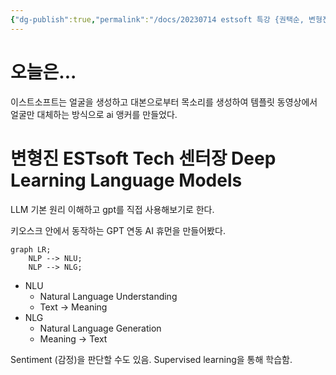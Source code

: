 ```yaml
---
{"dg-publish":true,"permalink":"/docs/20230714 estsoft 특강 {권택순, 변형진}/","title":"20230714 estsoft 특강 {권택순, 변형진}"}
---
```



# 오늘은...

이스트소프트는 얼굴을 생성하고 대본으로부터 목소리를 생성하여 템플릿 동영상에서 얼굴만 대체하는 방식으로 ai 앵커를 만들었다.

# 변형진 ESTsoft Tech 센터장 Deep Learning Language Models

LLM 기본 원리 이해하고 gpt를 직접 사용해보기로 한다.

키오스크 안에서 동작하는 GPT 연동 AI 휴먼을 만들어봤다.

```mermaid
graph LR;
	NLP --> NLU;
	NLP --> NLG;
```

- NLU
	- Natural Language Understanding
	- Text → Meaning
- NLG
	- Natural Language Generation
	- Meaning → Text

Sentiment (감정)을 판단할 수도 있음. Supervised learning을 통해 학습함.
